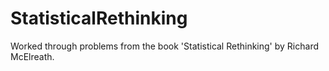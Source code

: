 # StatisticalRethinking

Worked through problems from the book 'Statistical Rethinking' by Richard McElreath.
